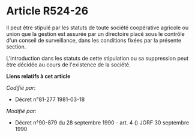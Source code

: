 # Article R524-26

Il peut être stipulé par les statuts de toute société coopérative agricole ou union que la gestion est assurée par un
directoire placé sous le contrôle d'un conseil de surveillance, dans les conditions fixées par la présente section.

L'introduction dans les statuts de cette stipulation ou sa suppression peut être décidée au cours de l'existence de la
société.

**Liens relatifs à cet article**

_Codifié par_:

  - Décret n°81-277 1981-03-18

_Modifié par_:

  - Décret n°90-879 du 28 septembre 1990 - art. 4 () JORF 30 septembre 1990
